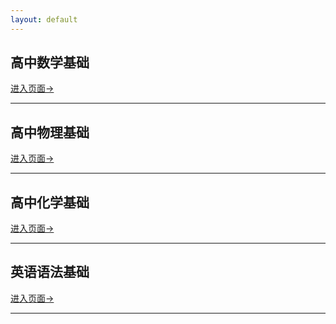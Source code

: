 ```yaml
---
layout: default
---
```






## 高中数学基础



[进入页面→](./biji/shuxue/高中数学基础.html)

---



## 高中物理基础



[进入页面→](./biji/wuli/高中物理基础.html)

---



## 高中化学基础



[进入页面→](./biji/huaxue/高中化学基础.html)

---



## 英语语法基础



[进入页面→](./biji/yingyu/英语语法基础.html)

---

